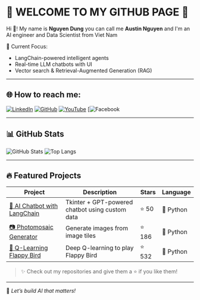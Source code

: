 # 👋 WELCOME TO MY GITHUB PAGE 👋
Hi 👋! My name is **Nguyen Dung** you can call me **Austin Nguyen** and I'm an AI engineer and Data Scientist from Viet Nam

📌 Current Focus:
- LangChain-powered intelligent agents
- Real-time LLM chatbots with UI
- Vector search & Retrieval-Augmented Generation (RAG)

---

## 🌐 How to reach me:

[![LinkedIn](https://img.shields.io/badge/-LinkedIn-blue?logo=linkedin&style=flat)](https://linkedin.com/in/your-profile)
[![GitHub](https://img.shields.io/badge/-GitHub-black?logo=github&style=flat)](https://github.com/your-username)
[![YouTube](https://img.shields.io/badge/-YouTube-red?logo=youtube&style=flat)](https://youtube.com/@your-channel)
[![Facebook](https://www.facebook.com/nguyen.dung.886857?locale=vi_VN)

---

## 📊 GitHub Stats

![GitHub Stats](https://github-readme-stats.vercel.app/api?username=your-username&show_icons=true&theme=radical)
![Top Langs](https://github-readme-stats.vercel.app/api/top-langs/?username=your-username&layout=compact&theme=radical)

---

## 🔥 Featured Projects

| Project | Description | Stars | Language |
|--------|-------------|-------|----------|
| [💬 AI Chatbot with LangChain](https://github.com/your-username/ai-chatbot-llms) | Tkinter + GPT-powered chatbot using custom data | ⭐️ 50 | 🐍 Python |
| [📷 Photomosaic Generator](https://github.com/your-username/photomosaic-generator) | Generate images from image tiles | ⭐️ 186 | 🐍 Python |
| [🧠 Q-Learning Flappy Bird](https://github.com/your-username/flappy-bird-deep-q-learning) | Deep Q-learning to play Flappy Bird | ⭐️ 532 | 🐍 Python |

> ✨ Check out my repositories and give them a ⭐️ if you like them!

---

📌 _Let’s build AI that matters!_
